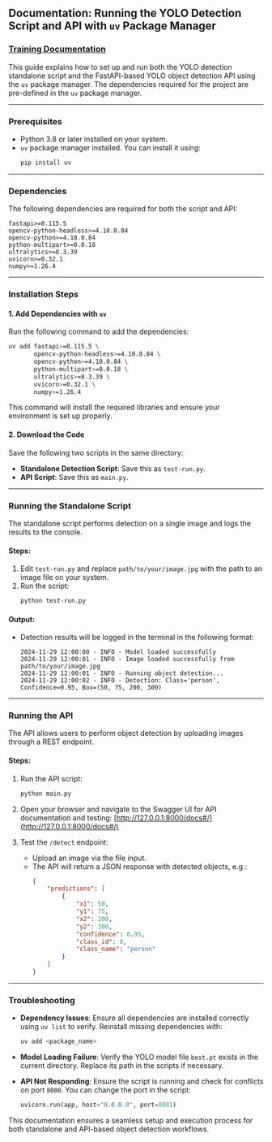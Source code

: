 ## Documentation: Running the YOLO Detection Script and API with `uv` Package Manager

### [Training Documentation](https://github.com/aarsh21/visionify/blob/main/TRAIN.md)

This guide explains how to set up and run both the YOLO detection standalone script and the FastAPI-based YOLO object detection API using the `uv` package manager. The dependencies required for the project are pre-defined in the `uv` package manager.

---

### Prerequisites
- Python 3.8 or later installed on your system.
- `uv` package manager installed. You can install it using:
  ```bash
  pip install uv
  ```

---

### Dependencies
The following dependencies are required for both the script and API:
```plaintext
fastapi>=0.115.5
opencv-python-headless>=4.10.0.84
opencv-python>=4.10.0.84
python-multipart>=0.0.18
ultralytics>=8.3.39
uvicorn>=0.32.1
numpy>=1.26.4
```

---


### Installation Steps

#### 1. **Add Dependencies with `uv`**
Run the following command to add the dependencies:
```bash
uv add fastapi>=0.115.5 \
       opencv-python-headless>=4.10.0.84 \
       opencv-python>=4.10.0.84 \
       python-multipart>=0.0.18 \
       ultralytics>=8.3.39 \
       uvicorn>=0.32.1 \
       numpy>=1.26.4
```

This command will install the required libraries and ensure your environment is set up properly.

#### 2. **Download the Code**
Save the following two scripts in the same directory:
- **Standalone Detection Script**: Save this as `test-run.py`.
- **API Script**: Save this as `main.py`.

---

### Running the Standalone Script

The standalone script performs detection on a single image and logs the results to the console.

#### Steps:
1. Edit `test-run.py` and replace `path/to/your/image.jpg` with the path to an image file on your system.
2. Run the script:
   ```bash
   python test-run.py
   ```

#### Output:
- Detection results will be logged in the terminal in the following format:
  ```
  2024-11-29 12:00:00 - INFO - Model loaded successfully
  2024-11-29 12:00:01 - INFO - Image loaded successfully from path/to/your/image.jpg
  2024-11-29 12:00:01 - INFO - Running object detection...
  2024-11-29 12:00:02 - INFO - Detection: Class='person', Confidence=0.95, Box=(50, 75, 200, 300)
  ```

---

### Running the API

The API allows users to perform object detection by uploading images through a REST endpoint.

#### Steps:
1. Run the API script:
   ```bash
   python main.py
   ```

2. Open your browser and navigate to the Swagger UI for API documentation and testing:
   [http://127.0.0.1:8000/docs#/](http://127.0.0.1:8000/docs#/)

3. Test the `/detect` endpoint:
   - Upload an image via the file input.
   - The API will return a JSON response with detected objects, e.g.:
     ```json
     {
         "predictions": [
             {
                 "x1": 50,
                 "y1": 75,
                 "x2": 200,
                 "y2": 300,
                 "confidence": 0.95,
                 "class_id": 0,
                 "class_name": "person"
             }
         ]
     }
     ```

---

### Troubleshooting

- **Dependency Issues**:
  Ensure all dependencies are installed correctly using `uv list` to verify. Reinstall missing dependencies with:
  ```bash
  uv add <package_name>
  ```

- **Model Loading Failure**:
  Verify the YOLO model file `best.pt` exists in the current directory. Replace its path in the scripts if necessary.

- **API Not Responding**:
  Ensure the script is running and check for conflicts on port `8000`. You can change the port in the script:
  ```python
  uvicorn.run(app, host="0.0.0.0", port=8001)
  ```



This documentation ensures a seamless setup and execution process for both standalone and API-based object detection workflows.
